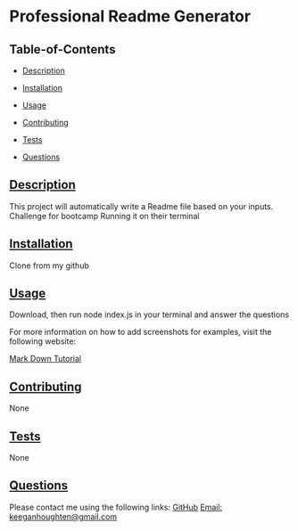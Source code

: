  # Professional Readme Generator
  
   
  ## Table-of-Contents
  * [Description](#description)
  * [Installation](#installation)
  * [Usage](#usage)
   
  * [Contributing](#contributing)
  * [Tests](#tests)
  * [Questions](#questions)
  
  ## [Description](#table-of-contents)
  This project will automatically write a Readme file based on your inputs.
  Challenge for bootcamp
  Running it on their terminal
  ## [Installation](#table-of-contents)
  Clone from my github
  ## [Usage](#table-of-contents)
  Download, then run node index.js in your terminal and answer the questions
  
  For more information on how to add screenshots for examples, visit the following website:
  
  [Mark Down Tutorial](https://agea.github.io/tutorial.md/)
  
   
  ## [Contributing](#table-of-contents)
  
  
  None
    
  ## [Tests](#table-of-contents)
  None
  ## [Questions](#table-of-contents)
  Please contact me using the following links:
  [GitHub](https://github.com/Putridjungle602)
  [Email: keeganhoughten@gmail.com](mailto:keeganhoughten@gmail.com)
